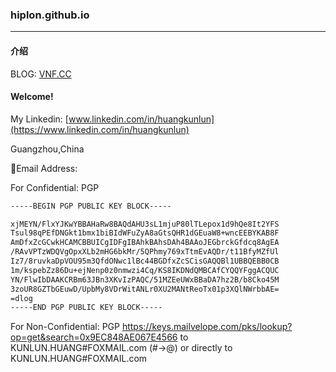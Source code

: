 ### hiplon.github.io

---

#### 介绍

BLOG: [VNF.CC](https://VNF.CC) 


#### Welcome!
		
My Linkedin: [www.linkedin.com/in/huangkunlun](https://www.linkedin.com/in/huangkunlun)


Guangzhou,China

📧Email Address:

For Confidential: PGP 

```txt
-----BEGIN PGP PUBLIC KEY BLOCK-----

xjMEYN/FlxYJKwYBBAHaRw8BAQdAHU3sL1mjuP80lTLepox1d9hQe8It2YFS
Tsul98qPEfDNGkt1bmx1biBIdWFuZyA8aGtsQHR1dGEuaW8+wncEEBYKAB8F
AmDfxZcGCwkHCAMCBBUICgIDFgIBAhkBAhsDAh4BAAoJEGbrckGfdcq8AgEA
/RAvVPTzWDQVgOpxXLb2mHG6bkMr/5QPhmy769xTtmEvAQDr/t11BfyMZfUl
Iz7/8ruvkaDpVOU95m3QfdONwc1lBc44BGDfxZcSCisGAQQBl1UBBQEBB0CB
1m/kspebZz86Du+ejNenp0z0nmwzi4Cq/KS8IKDNdQMBCAfCYQQYFggACQUC
YN/FlwIbDAAKCRBm63JBn3XKvIzPAQC/51MZEeUWxBBaDA7hz2B/b8Cko45M
3zoUR8GZTbGEuwD/UpbMy8VDrWitANLr0XU2MANtReoTx01p3XQlNWrbbAE=
=dlog
-----END PGP PUBLIC KEY BLOCK-----
```

For Non-Confidential: PGP https://keys.mailvelope.com/pks/lookup?op=get&search=0x9EC848AE067E4566 to KUNLUN.HUANG#FOXMAIL.com (#->@) or directly to KUNLUN.HUANG#FOXMAIL.com

